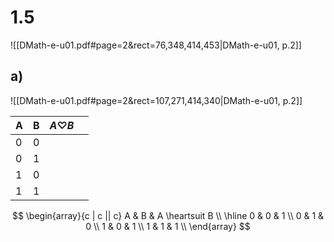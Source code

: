 
# 1.5
![[DMath-e-u01.pdf#page=2&rect=76,348,414,453|DMath-e-u01, p.2]]

## a)
![[DMath-e-u01.pdf#page=2&rect=107,271,414,340|DMath-e-u01, p.2]]





| A   | B   | $A\heartsuit B$ |     |
| --- | --- | --------------- | --- |
| 0   | 0   |                 |     |
| 0   | 1   |                 |     |
| 1   | 0   |                 |     |
| 1   | 1   |                 |     |




$$
\begin{array}{c | c || c}
A & B & A \heartsuit B \\
\hline
0 & 0 & 1 \\
0 & 1 & 0 \\
1 & 0 & 1 \\
1 & 1 & 1 \\
\end{array}
$$